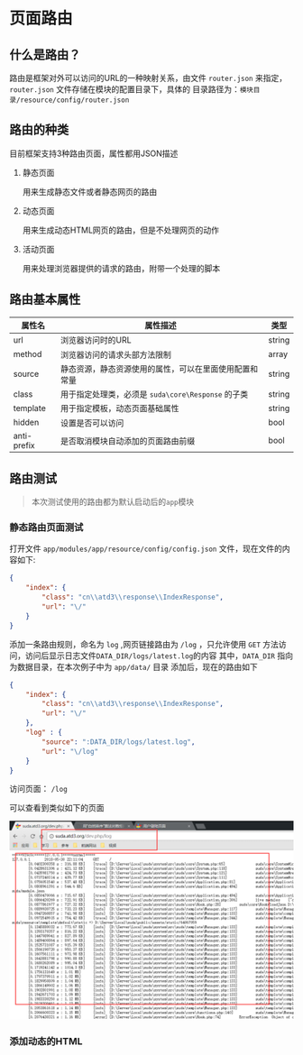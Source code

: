 # 页面路由

## 什么是路由？
路由是框架对外可以访问的URL的一种映射关系，由文件 `router.json` 来指定，`router.json` 文件存储在模块的配置目录下，具体的
目录路径为：`模块目录/resource/config/router.json` 

## 路由的种类

目前框架支持3种路由页面，属性都用JSON描述

1. 静态页面

    用来生成静态文件或者静态网页的路由

2. 动态页面

    用来生成动态HTML网页的路由，但是不处理网页的动作

3. 活动页面

    用来处理浏览器提供的请求的路由，附带一个处理的脚本

## 路由基本属性

| 属性名 | 属性描述 | 类型 |
|-------|--------|------|
| url | 浏览器访问时的URL | string |
| method | 浏览器访问的请求头部方法限制 | array |
| source | 静态资源，静态资源使用的属性，可以在里面使用配置和常量 | string |
| class | 用于指定处理类，必须是 `suda\core\Response` 的子类 | string |
| template | 用于指定模板，动态页面基础属性 | string|
| hidden | 设置是否可以访问 |  bool |
| anti-prefix | 是否取消模块自动添加的页面路由前缀 | bool |


## 路由测试
 
> 本次测试使用的路由都为默认启动后的`app`模块

### 静态路由页面测试

打开文件 `app/modules/app/resource/config/config.json` 文件，现在文件的内容如下:

```json
{
    "index": {
        "class": "cn\\atd3\\response\\IndexResponse",
        "url": "\/"
    }
}
```

添加一条路由规则，命名为 `log` ,网页链接路由为 `/log` ，只允许使用 `GET` 方法访问，访问后显示日志文件`DATA_DIR/logs/latest.log`的内容
其中，`DATA_DIR` 指向为数据目录，在本次例子中为 `app/data/` 目录
添加后，现在的路由如下

```json
{
    "index": {
        "class": "cn\\atd3\\response\\IndexResponse",
        "url": "\/"
    },
    "log" : {
        "source": ":DATA_DIR/logs/latest.log",
        "url": "\/log"
    }
}
```

访问页面： `/log`

可以查看到类似如下的页面

![显示了日志](0.png)

### 添加动态的HTML
